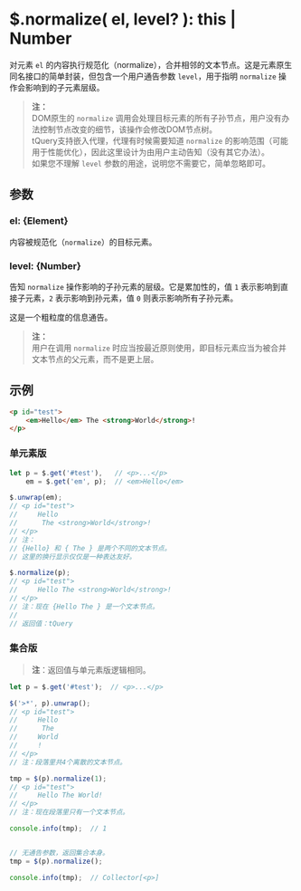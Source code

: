 # $.normalize( el, level? ): this | Number

对元素 `el` 的内容执行规范化（normalize），合并相邻的文本节点。这是元素原生同名接口的简单封装，但包含一个用户通告参数 `level`，用于指明 `normalize` 操作会影响到的子元素层级。

> **注：**<br>
> DOM原生的 `normalize` 调用会处理目标元素的所有子孙节点，用户没有办法控制节点改变的细节，该操作会修改DOM节点树。<br>
> tQuery支持嵌入代理，代理有时候需要知道 `normalize` 的影响范围（可能用于性能优化），因此这里设计为由用户主动告知（没有其它办法）。<br>
> 如果您不理解 `level` 参数的用途，说明您不需要它，简单忽略即可。<br>


## 参数

### el: {Element}

内容被规范化（`normalize`）的目标元素。


### level: {Number}

告知 `normalize` 操作影响的子孙元素的层级。它是累加性的，值 `1` 表示影响到直接子元素，`2` 表示影响到孙元素，值 `0` 则表示影响所有子孙元素。

这是一个粗粒度的信息通告。

> **注：**<br>
> 用户在调用 `normalize` 时应当按最近原则使用，即目标元素应当为被合并文本节点的父元素，而不是更上层。


## 示例

```html
<p id="test">
    <em>Hello</em> The <strong>World</strong>!
</p>
```


### 单元素版

```js
let p = $.get('#test'),   // <p>...</p>
    em = $.get('em', p);  // <em>Hello</em>

$.unwrap(em);
// <p id="test">
//     Hello
//      The <strong>World</strong>!
// </p>
// 注：
// {Hello} 和 { The } 是两个不同的文本节点。
// 这里的换行显示仅仅是一种表达友好。

$.normalize(p);
// <p id="test">
//     Hello The <strong>World</strong>!
// </p>
// 注：现在 {Hello The } 是一个文本节点。
//
// 返回值：tQuery
```


### 集合版

> **注**：返回值与单元素版逻辑相同。

```js
let p = $.get('#test');  // <p>...</p>

$('>*', p).unwrap();
// <p id="test">
//     Hello
//      The
//     World
//     !
// </p>
// 注：段落里共4个离散的文本节点。

tmp = $(p).normalize(1);
// <p id="test">
//     Hello The World!
// </p>
// 注：现在段落里只有一个文本节点。

console.info(tmp);  // 1


// 无通告参数，返回集合本身。
tmp = $(p).normalize();

console.info(tmp);  // Collector[<p>]
```
